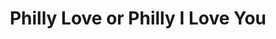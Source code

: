 ---
pid: CH985
title: Philly Love or Philly I Love You
location_transcription: LOVE PARK
zipcode: NJ07079
outside_phl: South Orange NJ
neighborhood: 
age: '20'
age_range: 20-29
instagram: 
image_file_name: CH_985.jpg
proposal_transcription: Because this town is sometimes called the city of brotherly
  love maybe where the LOVE park used to be there could be a projection of videos
  of people talking about fond memories they had in Philly/ things they love about
  Philly. Or the monument can be interactive and people can write things they like
  about Philly on paper and tie it to tree branches or maybe a wall can be painted
  with chalkboard paint and people can write on that wall with chalk
topic: Brotherly Love,Culture,Philadelphia,Love
topic_summary: 0, 0, 0, 0
type: 2D,Garden,Interactive,Mural
keywords_other: 
credit: Sydney James
image_labels: 
twitter: 
facebook: 
permalink: "/monuments/ch985/"
layout: item-page
---